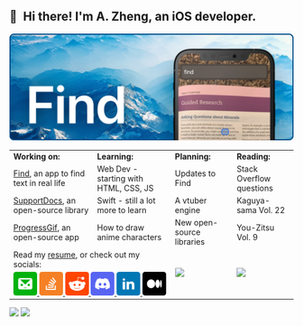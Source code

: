## 👋 Hi there! I'm A. Zheng, an iOS developer.

<a href="https://getfind.app"><img src="https://raw.githubusercontent.com/aheze/aheze/master/Assets/Find.png" alt="Link to getfind.app"></a>

<table>
<tr>
<td colspan="2">
<strong>Working on:</strong>
</td>
<td colspan="2">
<strong>Learning:</strong>
</td>
<td colspan="2">
<strong>Planning:</strong>
</td>
<td colspan="2">
<strong>Reading:</strong>
</td>
</tr>

<tr>
<td colspan="2">
<a href="https://getfind.app">Find</a>, an app to find text in real life
</td>
<td colspan="2">
Web Dev - starting with HTML, CSS, JS
</td>
<td colspan="2">
Updates to Find
</td>
<td colspan="2">
Stack Overflow questions
</td>
</tr>



<tr>
<td colspan="2">
<a href="https://github.com/aheze/SupportDocs">SupportDocs</a>, an open-source library
</td>
<td colspan="2">
Swift - still a lot more to learn
</td>
<td colspan="2">
A vtuber engine
</td>
<td colspan="2">
Kaguya-sama Vol. 22
</td>
</tr>

<tr>
<td colspan="2">
<a href="https://github.com/aheze/ProgressGif">ProgressGif</a>, an open-source app
</td>
<td colspan="2">
How to draw anime characters
</td>
<td colspan="2">
New open-source libraries
</td>
<td colspan="2">
You-Zitsu Vol. 9
</td>
</tr>


  
<tr>
<td colspan="4">
Read my <a href="https://raw.githubusercontent.com/aheze/aheze/master/Work/Resume.pdf">resume</a>, or check out my socials:
</td>

<td colspan="2" rowspan="2">
<a href="#">
<img src="https://github-readme-stats.vercel.app/api?username=aheze&count_private=true&show_icons=true&custom_title=My%20GitHub%20Stats">
</a>
</td>
  
<td colspan="2" rowspan="2">
<a href="#">
<img src="https://github-readme-stats.vercel.app/api/top-langs/?username=aheze&langs_count=8&layout=compact">
</a>
</td>


</td>
</tr>

<tr>
<td colspan="4">
<a href="mailto:aheze@getfind.app">
<img src="https://raw.githubusercontent.com/aheze/aheze/master/Assets/Email.png" width="42">
</a>
<a href="https://stackoverflow.com/users/14351818/">
<img src="https://raw.githubusercontent.com/aheze/aheze/master/Assets/StackOverflow.png" width="42">
</a>
<a href="https://www.reddit.com/user/aheze">
<img src="https://raw.githubusercontent.com/aheze/aheze/master/Assets/Reddit.png" width="42">
</a>
<a href="https://discord.com/users/743230678795288637">
<img src="https://raw.githubusercontent.com/aheze/aheze/master/Assets/Discord.png" width="42">
</a>
<a href="https://www.linkedin.com/in/aheze/">
<img src="https://raw.githubusercontent.com/aheze/aheze/master/Assets/LinkedIn.png" width="42">
</a>
<a href="https://aheze.medium.com/">
<img src="https://raw.githubusercontent.com/aheze/aheze/master/Assets/Medium.png" width="42">
</a>
</td>

</table>

<a href="https://stackoverflow.com/users/14351818/aheze"><img src="https://img.shields.io/stackexchange/stackoverflow/r/14351818?color=F47F24&label=Stack%20Overflow"></a> <a href="#"><img src="https://komarev.com/ghpvc/?username=aheze&color=00aeef&label=Profile%20Views"></a>

  




